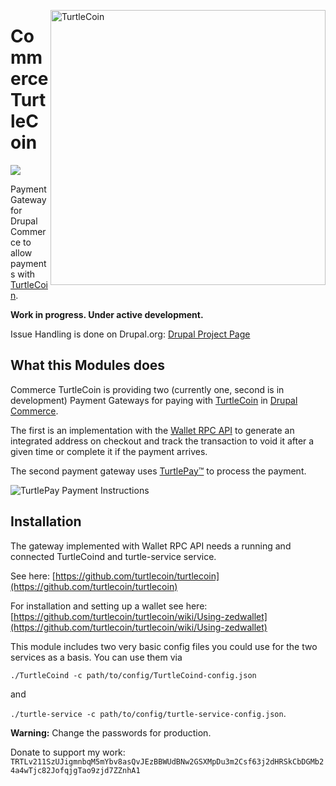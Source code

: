 [<img align="right" alt="TurtleCoin" width="440" height="440" src="https://raw.githubusercontent.com/turtlecoin/brand/master/logo/web/stacked/turtlecoin_stacked_color%402x.png">](https://turtlecoin.lol)

# Commerce TurtleCoin
[<img src="https://badge.turtlepay.io/">](https://turtlepay.io)

Payment Gateway for Drupal Commerce to allow payments with [TurtleCoin](https://turtlecoin.lol).

**Work in progress. Under active development.**

Issue Handling is done on Drupal.org: [Drupal Project Page](https://www.drupal.org/sandbox/daveiano/3029539)

## What this Modules does

Commerce TurtleCoin is providing two (currently one, second is in development) 
Payment Gateways for paying with [TurtleCoin](https://turtlecoin.lol) in 
[Drupal Commerce](https://www.drupal.org/project/commerce). 

The first is an 
implementation with the [Wallet RPC API](https://api-docs.turtlecoin.lol/?php#wallet-rpc-api)
to generate an integrated address on checkout and track the transaction to void it after 
a given time or complete it if the payment arrives.

The second payment gateway uses [TurtlePay™](https://turtlepay.io/) to process the payment.

<img align="center" alt="TurtlePay Payment Instructions" src="https://www.drupal.org/files/project-images/turtlepay-themed-payment-instructions.png">

## Installation

The gateway implemented with Wallet RPC API needs a running and connected
TurtleCoind and turtle-service service.

See here: [https://github.com/turtlecoin/turtlecoin](https://github.com/turtlecoin/turtlecoin)

For installation and setting up a wallet see here: [https://github.com/turtlecoin/turtlecoin/wiki/Using-zedwallet](https://github.com/turtlecoin/turtlecoin/wiki/Using-zedwallet)

This module includes two very basic config files you could use for the two services
as a basis. You can use them via 

`./TurtleCoind -c path/to/config/TurtleCoind-config.json`

and 

`./turtle-service -c path/to/config/turtle-service-config.json`. 

**Warning:** Change the passwords for production.

Donate to support my work: 
`TRTLv211SzUJigmnbqM5mYbv8asQvJEzBBWUdBNw2GSXMpDu3m2Csf63j2dHRSkCbDGMb24a4wTjc82JofqjgTao9zjd7ZZnhA1`
